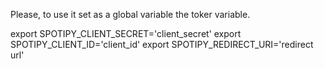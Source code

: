Please, to use it set as a global variable the toker variable.

export SPOTIPY_CLIENT_SECRET='client_secret'
export SPOTIPY_CLIENT_ID='client_id'
export SPOTIPY_REDIRECT_URI='redirect url'